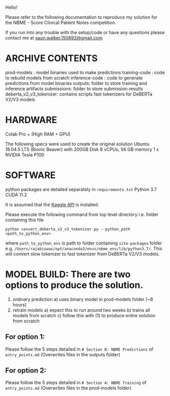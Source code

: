 Hello!

Please refer to the following documentation to reproduce my solution for the NBME - Score Clinical Patient Notes competition.

If you run into any trouble with the setup/code or have any questions please contact me at saun.walker.150892@gmail.com

# ARCHIVE CONTENTS

prod-models : model binaries used to make predictions
training-code : code to rebuild models from scratch
inference-code : code to generate predictions from model binaries
outputs: folder to store training and inference artifacts
submissions: folder to store submission results
deberta_v2_v3_tokenizer: contains scripts fast tokenizers for DeBERTa V2/V3 models

# HARDWARE

Colab Pro + (High RAM + GPU)

The following specs were used to create the original solution
Ubuntu 18.04.5 LTS (Bionic Beaver) with 200GB Disk
8 vCPUs, 56 GB memory
1 x NVIDIA Tesla P100

# SOFTWARE

python packages are detailed separately in `requirements.txt`
Python 3.7
CUDA 11.2

It is assumed that the [Kaggle API](https://github.com/Kaggle/kaggle-api) is installed.

Please execute the following command from top level directory i.e. folder containing this file

```
python convert_deberta_v2_v3_tokenizer.py --python_path <path_to_python_env>
```

where `path_to_python_env` is path to folder containing `site-packages` folder e.g.
`/Users/rajabiswas/opt/anaconda3/envs/nbme_env/lib/python3.7/`. This will convert slow tokenizer to fast tokenizer from DeBERTa V2/V3 models.

# MODEL BUILD: There are two options to produce the solution.

1. ordinary prediction
   a) uses binary model in prod-models folder (~8 hours)
2. retrain models
   a) expect this to run around two weeks
   b) trains all models from scratch
   c) follow this with (1) to produce entire solution from scratch

## For option 1:

Please follow the 5 steps detailed in `# Section B: NBME Predictions` of `entry_points.md`
(Overwrites files in the outputs folder)

## For option 2:

Please follow the 5 steps detailed in `# Section A: NBME Training` of `entry_points.md`
(Overwrites files in the prod-models folder)
